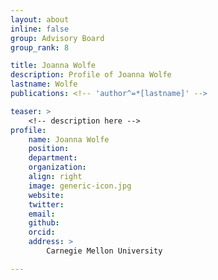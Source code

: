 ```yaml
---
layout: about
inline: false
group: Advisory Board
group_rank: 8

title: Joanna Wolfe
description: Profile of Joanna Wolfe
lastname: Wolfe
publications: <!-- 'author^=*[lastname]' -->

teaser: >
    <!-- description here -->
profile:
    name: Joanna Wolfe
    position: 
    department: 
    organization: 
    align: right
    image: generic-icon.jpg
    website: 
    twitter: 
    email: 
    github: 
    orcid: 
    address: >
        Carnegie Mellon University

---
```


<!-- longer bio here -->
